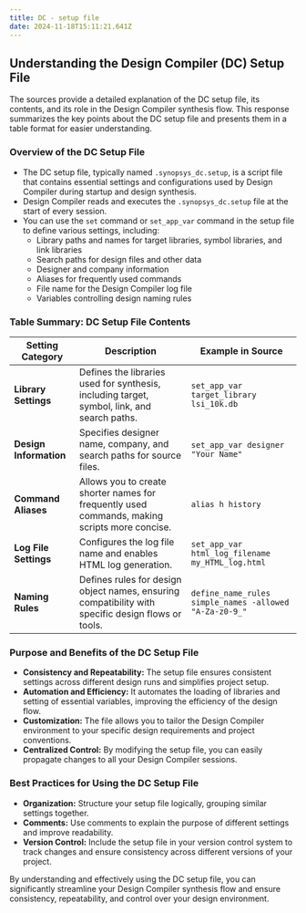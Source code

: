 ```yaml
---
title: DC - setup file
date: 2024-11-18T15:11:21.641Z
---
```


## Understanding the Design Compiler (DC) Setup File

The sources provide a detailed explanation of the DC setup file, its contents, and its role in the Design Compiler synthesis flow. This response summarizes the key points about the DC setup file and presents them in a table format for easier understanding.

### Overview of the DC Setup File

* The DC setup file, typically named `.synopsys_dc.setup`, is a script file that contains essential settings and configurations used by Design Compiler during startup and design synthesis.
* Design Compiler reads and executes the `.synopsys_dc.setup` file at the start of every session.
* You can use the `set` command or `set_app_var` command in the setup file to define various settings, including:
    * Library paths and names for target libraries, symbol libraries, and link libraries
    * Search paths for design files and other data
    * Designer and company information
    * Aliases for frequently used commands
    * File name for the Design Compiler log file
    * Variables controlling design naming rules

### Table Summary: DC Setup File Contents

| Setting Category       | Description                                                                                                                                                           | Example in Source                      |
|------------------------|-------------------------------------------------------------------------------------------------------------------------------------------------------------------|----------------------------------------------------|
| **Library Settings**   | Defines the libraries used for synthesis, including target, symbol, link, and search paths.                                                                  | `set_app_var target_library lsi_10k.db`         |
| **Design Information** | Specifies designer name, company, and search paths for source files.                                                                                          | `set_app_var designer "Your Name"`                 |
| **Command Aliases**     | Allows you to create shorter names for frequently used commands, making scripts more concise.                                                               | `alias h history`                                 |
| **Log File Settings**  | Configures the log file name and enables HTML log generation.                                                                                                 | `set_app_var html_log_filename my_HTML_log.html` |
| **Naming Rules**        | Defines rules for design object names, ensuring compatibility with specific design flows or tools.                                                           | `define_name_rules simple_names -allowed "A-Za-z0-9_"` |

### Purpose and Benefits of the DC Setup File

* **Consistency and Repeatability:** The setup file ensures consistent settings across different design runs and simplifies project setup.
* **Automation and Efficiency:** It automates the loading of libraries and setting of essential variables, improving the efficiency of the design flow.
* **Customization:** The file allows you to tailor the Design Compiler environment to your specific design requirements and project conventions.
* **Centralized Control:** By modifying the setup file, you can easily propagate changes to all your Design Compiler sessions.

### Best Practices for Using the DC Setup File

* **Organization:** Structure your setup file logically, grouping similar settings together.
* **Comments:** Use comments to explain the purpose of different settings and improve readability.
* **Version Control:** Include the setup file in your version control system to track changes and ensure consistency across different versions of your project.

By understanding and effectively using the DC setup file, you can significantly streamline your Design Compiler synthesis flow and ensure consistency, repeatability, and control over your design environment.
